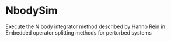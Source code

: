# NbodySim
Execute the N body integrator method described by Hanno Rein in Embedded operator splitting methods for perturbed systems
